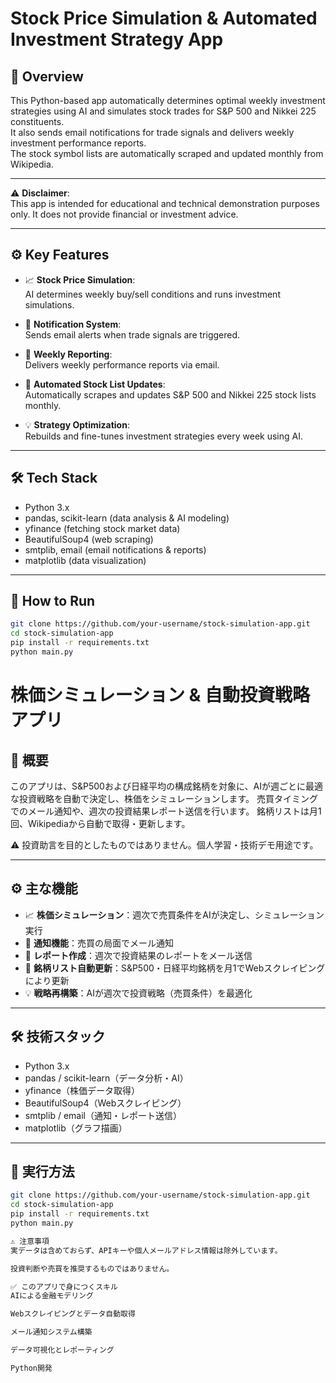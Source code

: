 # Stock Price Simulation & Automated Investment Strategy App

## 📌 Overview

This Python-based app automatically determines optimal weekly investment strategies using AI and simulates stock trades for S&P 500 and Nikkei 225 constituents.  
It also sends email notifications for trade signals and delivers weekly investment performance reports.  
The stock symbol lists are automatically scraped and updated monthly from Wikipedia.

---

⚠️ **Disclaimer**:  
This app is intended for educational and technical demonstration purposes only. It does not provide financial or investment advice.

---

## ⚙️ Key Features

- 📈 **Stock Price Simulation**:  
  AI determines weekly buy/sell conditions and runs investment simulations.

- 📧 **Notification System**:  
  Sends email alerts when trade signals are triggered.

- 📝 **Weekly Reporting**:  
  Delivers weekly performance reports via email.

- 🔄 **Automated Stock List Updates**:  
  Automatically scrapes and updates S&P 500 and Nikkei 225 stock lists monthly.

- 💡 **Strategy Optimization**:  
  Rebuilds and fine-tunes investment strategies every week using AI.

---

## 🛠 Tech Stack

- Python 3.x
- pandas, scikit-learn (data analysis & AI modeling)
- yfinance (fetching stock market data)
- BeautifulSoup4 (web scraping)
- smtplib, email (email notifications & reports)
- matplotlib (data visualization)

---

## 🚀 How to Run

```bash
git clone https://github.com/your-username/stock-simulation-app.git
cd stock-simulation-app
pip install -r requirements.txt
python main.py
```



# 株価シミュレーション & 自動投資戦略アプリ

## 📌 概要
このアプリは、S&P500および日経平均の構成銘柄を対象に、AIが週ごとに最適な投資戦略を自動で決定し、株価をシミュレーションします。
売買タイミングでのメール通知や、週次の投資結果レポート送信を行います。
銘柄リストは月1回、Wikipediaから自動で取得・更新します。

⚠️ 投資助言を目的としたものではありません。個人学習・技術デモ用途です。

---

## ⚙️ 主な機能
- 📈 **株価シミュレーション**：週次で売買条件をAIが決定し、シミュレーション実行
- 📧 **通知機能**：売買の局面でメール通知
- 📝 **レポート作成**：週次で投資結果のレポートをメール送信
- 🔄 **銘柄リスト自動更新**：S&P500・日経平均銘柄を月1でWebスクレイピングにより更新
- 💡 **戦略再構築**：AIが週次で投資戦略（売買条件）を最適化

---

## 🛠 技術スタック
- Python 3.x
- pandas / scikit-learn（データ分析・AI）
- yfinance（株価データ取得）
- BeautifulSoup4（Webスクレイピング）
- smtplib / email（通知・レポート送信）
- matplotlib（グラフ描画）

---

## 🚀 実行方法
```bash
git clone https://github.com/your-username/stock-simulation-app.git
cd stock-simulation-app
pip install -r requirements.txt
python main.py

⚠️ 注意事項
実データは含めておらず、APIキーや個人メールアドレス情報は除外しています。

投資判断や売買を推奨するものではありません。

✅ このアプリで身につくスキル
AIによる金融モデリング

Webスクレイピングとデータ自動取得

メール通知システム構築

データ可視化とレポーティング

Python開発
